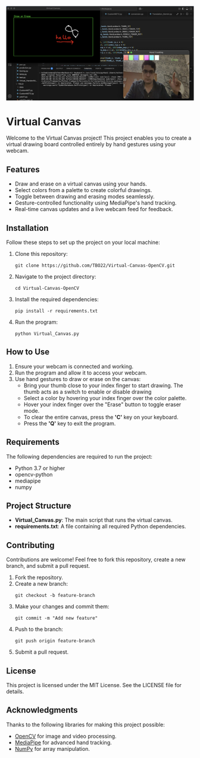<!DOCTYPE html>
<html lang="en">
<head>
    <meta charset="UTF-8">
    <meta name="viewport" content="width=device-width, initial-scale=1.0">
</head>
<body>
    <img src="drawing.png" alt="Virtual Canvas Preview" style="display: block; margin: 0 auto; max-width: 100%; height: auto;">
    <h1>Virtual Canvas</h1>
    <p>
        Welcome to the Virtual Canvas project! This project enables you to create a virtual drawing board controlled entirely by hand gestures using your webcam.
    </p>
    <h2>Features</h2>
    <ul>
        <li>Draw and erase on a virtual canvas using your hands.</li>
        <li>Select colors from a palette to create colorful drawings.</li>
        <li>Toggle between drawing and erasing modes seamlessly.</li>
        <li>Gesture-controlled functionality using MediaPipe's hand tracking.</li>
        <li>Real-time canvas updates and a live webcam feed for feedback.</li>
    </ul>
    <h2>Installation</h2>
    <p>Follow these steps to set up the project on your local machine:</p>
    <ol>
        <li>Clone this repository:</li>
        <pre><code>git clone https://github.com/TBO22/Virtual-Canvas-OpenCV.git</code></pre>
        <li>Navigate to the project directory:</li>
        <pre><code>cd Virtual-Canvas-OpenCV</code></pre>
        <li>Install the required dependencies:</li>
        <pre><code>pip install -r requirements.txt</code></pre>
        <li>Run the program:</li>
        <pre><code>python Virtual_Canvas.py</code></pre>
    </ol>
    <h2>How to Use</h2>
    <ol>
        <li>Ensure your webcam is connected and working.</li>
        <li>Run the program and allow it to access your webcam.</li>
        <li>Use hand gestures to draw or erase on the canvas:
            <ul>
                <li>Bring your thumb close to your index finger to start drawing. The thumb acts as a switch to enable or disable drawing</li>
                <li>Select a color by hovering your index finger over the color palette.</li>
                <li>Hover your index finger over the "Erase" button to toggle eraser mode.</li>
                <li>To clear the entire canvas, press the <strong>'C'</strong> key on your keyboard.</li>
                <li>Press the <strong>'Q'</strong> key to exit the program.</li>
            </ul>
        </li>
    </ol>
    <h2>Requirements</h2>
    <p>The following dependencies are required to run the project:</p>
    <ul>
        <li>Python 3.7 or higher</li>
        <li>opencv-python</li>
        <li>mediapipe</li>
        <li>numpy</li>
    </ul>
    <h2>Project Structure</h2>
    <ul>
        <li><strong>Virtual_Canvas.py</strong>: The main script that runs the virtual canvas.</li>
        <li><strong>requirements.txt</strong>: A file containing all required Python dependencies.</li>
    </ul>
    <h2>Contributing</h2>
    <p>Contributions are welcome! Feel free to fork this repository, create a new branch, and submit a pull request.</p>
    <ol>
        <li>Fork the repository.</li>
        <li>Create a new branch:</li>
        <pre><code>git checkout -b feature-branch</code></pre>
        <li>Make your changes and commit them:</li>
        <pre><code>git commit -m "Add new feature"</code></pre>
        <li>Push to the branch:</li>
        <pre><code>git push origin feature-branch</code></pre>
        <li>Submit a pull request.</li>
    </ol>
    <h2>License</h2>
    <p>This project is licensed under the MIT License. See the LICENSE file for details.</p>
    <h2>Acknowledgments</h2>
    <p>Thanks to the following libraries for making this project possible:</p>
    <ul>
        <li><a href="https://opencv.org/">OpenCV</a> for image and video processing.</li>
        <li><a href="https://mediapipe.dev/">MediaPipe</a> for advanced hand tracking.</li>
        <li><a href="https://numpy.org/">NumPy</a> for array manipulation.</li>
    </ul>
</body>
</html>
